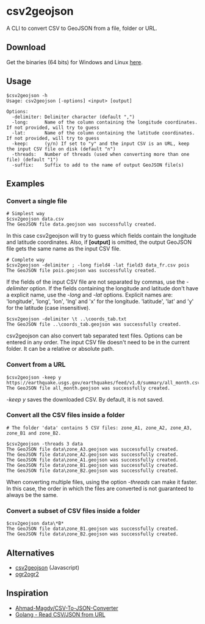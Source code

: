# csv2geojson

A CLI to convert CSV to GeoJSON from a file, folder or URL.

## Download

Get the binaries (64 bits) for Windows and Linux [here](https://github.com/pvernier/csv2geojson/releases).

## Usage

```
$csv2geojson -h
Usage: csv2geojson [-options] <input> [output]

Options:
  -delimiter: Delimiter character (default ",")
  -long:      Name of the column containing the longitude coordinates. If not provided, will try to guess
  -lat:       Name of the column containing the latitude coordinates. If not provided, will try to guess
  -keep:      (y/n) If set to "y" and the input CSV is an URL, keep the input CSV file on disk (default "n")
  -threads:   Number of threads (used when converting more than one file) (default "1")
  -suffix:    Suffix to add to the name of output GeoJSON file(s)

```

## Examples

### Convert a single file

```
# Simplest way
$csv2geojson data.csv
The GeoJSON file data.geojson was successfully created.
```

In this case csv2geojson will try to guess which fields contain the longitude and latitude coordinates. Also, if **[output]** is omitted, the output GeoJSON file gets the same name as the input CSV file.

```
# Complete way
$csv2geojson -delimiter ; -long field4 -lat field3 data_fr.csv pois
The GeoJSON file pois.geojson was successfully created.
```

If the fields of the input CSV file are not separated by commas, use the *-delimiter* option. If the fields containing the longitude and latitude don't have a explicit name, use the *-long* and *-lat* options. Explicit names are: 'longitude', 'long', 'lon', 'lng' and 'x' for the longitude. 'latitude', 'lat' and 'y' for the latitude (case insensitive).

```
$csv2geojson -delimiter \t ..\coords_tab.txt
The GeoJSON file ..\coords_tab.geojson was successfully created.
```

csv2geojson can also convert tab separated text files. Options can be entered in any order. The input CSV file doesn't need to be in the current folder. It can be a relative or absolute path.

### Convert from a URL

```
$csv2geojson -keep y https://earthquake.usgs.gov/earthquakes/feed/v1.0/summary/all_month.csv
The GeoJSON file all_month.geojson was successfully created.
```

*-keep y* saves the downloaded CSV. By default, it is not saved.

### Convert all the CSV files inside a folder

```
# The folder 'data' contains 5 CSV files: zone_A1, zone_A2, zone_A3, zone_B1 and zone_B2.

$csv2geojson -threads 3 data
The GeoJSON file data\zone_A3.geojson was successfully created.
The GeoJSON file data\zone_A2.geojson was successfully created.
The GeoJSON file data\zone_A1.geojson was successfully created.
The GeoJSON file data\zone_B1.geojson was successfully created.
The GeoJSON file data\zone_B2.geojson was successfully created.
```
When converting multiple files, using the option *-threads* can make it faster. In this case, the order in which the files are converted is not
guaranteed to always be the same.

### Convert a subset of CSV files inside a folder

```
$csv2geojson data\*B*
The GeoJSON file data\zone_B1.geojson was successfully created.
The GeoJSON file data\zone_B2.geojson was successfully created.
```


## Alternatives

* [csv2geojson](https://github.com/mapbox/csv2geojson) (Javascript)
* [ogr2ogr2](http://www.gdal.org/ogr2ogr.html)

## Inspiration

 * [Ahmad-Magdy/CSV-To-JSON-Converter](https://github.com/Ahmad-Magdy/CSV-To-JSON-Converter)
 * [Golang - Read CSV/JSON from URL](https://gist.github.com/stupidbodo/71f2b164744a18a18e74)
